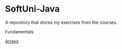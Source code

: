 # SoftUni-Java
A repository that stores my exercises from the courses.

Fundamentals

[Arrays](https://github.com/NikiKa1971/SoftUni-Java/tree/main/Java%20Fundamentals/Arrays%20-%20Lab%20)
